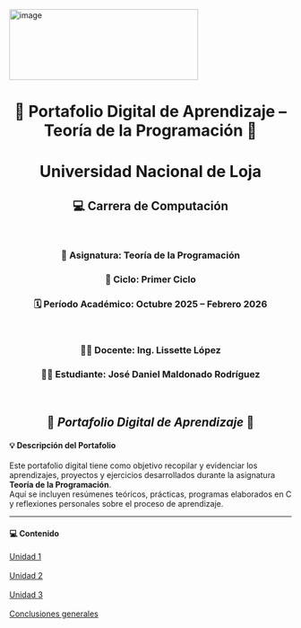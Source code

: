 <img width="337" height="126" alt="image" src="https://github.com/user-attachments/assets/3471581e-764d-4867-8bce-cf984f38e7e3" />

<div align="center">
  
# 📘 Portafolio Digital de Aprendizaje – Teoría de la Programación 📘
  
# **Universidad Nacional de Loja**

## 💻 **Carrera de Computación**
<br>

### 🧠 **Asignatura:** Teoría de la Programación  
### 📆 **Ciclo:** Primer Ciclo  
### 🗓️ **Período Académico:** Octubre 2025 – Febrero 2026  
<br>

### 👩‍🏫 **Docente:** Ing. Lissette López  
### 🧑‍🎓 **Estudiante:** José Daniel Maldonado Rodríguez  
<br>

## 🌟 *Portafolio Digital de Aprendizaje* 🌟

</div>


#### 💡 **Descripción del Portafolio**

Este portafolio digital tiene como objetivo recopilar y evidenciar los aprendizajes, proyectos y ejercicios desarrollados durante la asignatura **Teoría de la Programación**.  
Aquí se incluyen resúmenes teóricos, prácticas, programas elaborados en C y reflexiones personales sobre el proceso de aprendizaje.

---

#### 💻 **Contenido**
[Unidad 1](Undiad1.md)
<br>
<br>
[Unidad 2](Unidad2.md)
<br>
<br>
[Unidad 3](Unidad3.md)
<br>
<br>
[Conclusiones generales](Conclusiones.md)
